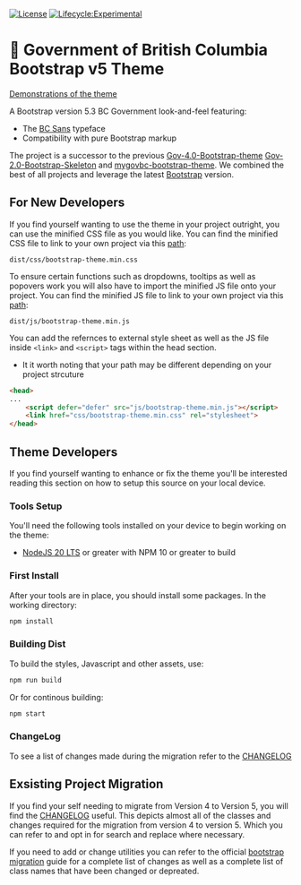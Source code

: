 [![License](https://img.shields.io/badge/License-Apache%202.0-blue.svg)](LICENSE)
[![Lifecycle:Experimental](https://img.shields.io/badge/Lifecycle-Experimental-339999)](https://github.com/bcgov/repomountie/blob/master/doc/lifecycle-badges.md)

# 🚀 Government of British Columbia Bootstrap v5 Theme

[Demonstrations of the theme](https://anjanak13.github.io/bootstrap-theme/dist/index.html)

A Bootstrap version 5.3 BC Government look-and-feel featuring:

- The [BC Sans](https://www2.gov.bc.ca/gov/content/governments/services-for-government/policies-procedures/bc-visual-identity/bc-sans) typeface
- Compatibility with pure Bootstrap markup

The project is a successor to the previous
[Gov-4.0-Bootstrap-theme](https://github.com/bcgov/bootstrap-theme)
[Gov-2.0-Bootstrap-Skeleton](https://github.com/bcgov/Gov-2.0-Bootstrap-Skeleton)
and [mygovbc-bootstrap-theme](https://github.com/bcgov/mygovbc-bootstrap-theme).
We combined the best of all projects and leverage the latest
[Bootstrap](http://getbootstrap.com/) version.

## For New Developers

If you find yourself wanting to use the theme in your project outright, you can use the minified CSS file as you would like. You can find the minified CSS file to link to your own project via this [path](dist/css/bootstrap-theme.min.css):

`dist/css/bootstrap-theme.min.css`

To ensure certain functions such as dropdowns, tooltips as well as popovers  work you will also have to import the minified JS file onto your project. You can find the minified JS file to link to your own project via this [path](dist/js/bootstrap-theme.min.js):

`dist/js/bootstrap-theme.min.js`

You can add the refernces to external style sheet as well as the JS file inside `<link>` and `<script>` tags within the head section.

- It it worth noting that your path may be different depending on your project strcuture 

```html
<head>
...
    <script defer="defer" src="js/bootstrap-theme.min.js"></script>
    <link href="css/bootstrap-theme.min.css" rel="stylesheet">
</head>
```

## Theme Developers

If you find yourself wanting to enhance or fix the theme you'll be interested reading this
section on how to setup this source on your local device.

### Tools Setup

You'll need the following tools installed on your device to begin working on the theme:

- [NodeJS 20 LTS](https://nodejs.org/en/) or greater with NPM 10 or greater to build

### First Install

After your tools are in place, you should install some packages. In the working directory:

```bash
npm install
```

### Building Dist

To build the styles, Javascript and other assets, use:

```bash
npm run build
```

Or for continous building:

```bash
npm start
```

### ChangeLog

To see a list of changes made during the migration refer to the [CHANGELOG](CHANGELOG.md)

## Exsisting Project Migration

If you find your self needing to migrate from Version 4 to Version 5, you will find the [CHANGELOG](CHANGELOG.md) useful. This depicts almost all of the classes and changes required for the migration from version 4 to version 5. Which you can refer to and opt in for search and replace where necessary.

If you need to add or change utilities you can refer to the official [bootstrap migration](https://getbootstrap.com/docs/5.3/migration/) guide for a complete list of changes as well as a complete list of class names that have been changed or depreated. 